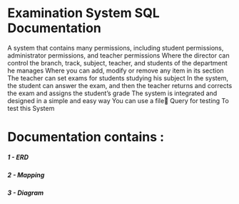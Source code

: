 # Examination System SQL Documentation

A system that contains many permissions, including student permissions, administrator permissions, and teacher permissions
Where the director can control the branch, track, subject, teacher, and students of the department he manages
Where you can add, modify or remove any item in its section
The teacher can set exams for students studying his subject
In the system, the student can answer the exam, and then the teacher returns and corrects the exam and assigns the student’s grade
The system is integrated and designed in a simple and easy way
You can use a file َQuery for testing To test this System

# Documentation contains :
<h5>1 - ERD </h5>
<h5>2 - Mapping </h5>
<h5>3 - Diagram </h5>
